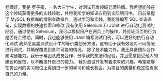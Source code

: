 老师好，我是 罗子豪，一名大三学生，对测试开发领域充满热情。我希望能够在这个领域获得更多的实践经验，并将我所学的知识应用到实际项目中。
目前掌握了 MySQL 数据库的增删查改操作。通过学习和实践，我能够编写 SQL 查询语句，实现数据的快速检索和修改
我有使用 Selenium 和 JUnit 进行自动化测试的经验。通过使用 Selenium，我可以模拟用户在网页上的操作，并验证页面的行为是否符合预期。同时，我也能够使用 JUnit 编写测试用例，可以更好的执行自动化测试
我熟悉黑盒测试设计中的等价类划分方法，这有助于我有效地对不同情况进行测试，并确保覆盖到各种可能的情况。
除了技术能力外，我还具备团队合作和沟通能力。我乐于与团队成员合作，分享我的想法和经验，并且愿意接受他人的建议和反馈，以不断提升自己的能力。
我对测试开发有着浓厚的兴趣，希望能够在贵公司的实习岗位上得到进一步的学习和成长机会，为项目的质量和稳定性贡献自己的力量。